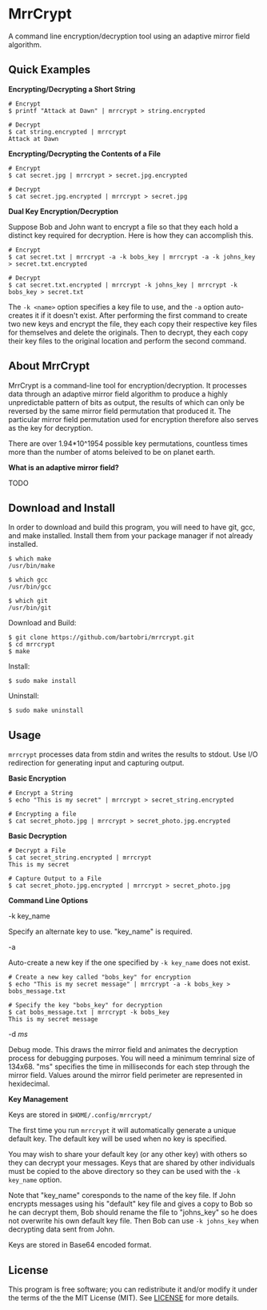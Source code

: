 MrrCrypt
========

A command line encryption/decryption tool using an adaptive mirror field algorithm.

Quick Examples
--------------

**Encrypting/Decrypting a Short String**

```
# Encrypt
$ printf "Attack at Dawn" | mrrcrypt > string.encrypted

# Decrypt
$ cat string.encrypted | mrrcrypt
Attack at Dawn

```

**Encrypting/Decrypting the Contents of a File**

```
# Encrypt
$ cat secret.jpg | mrrcrypt > secret.jpg.encrypted

# Decrypt
$ cat secret.jpg.encrypted | mrrcrypt > secret.jpg
```

**Dual Key Encryption/Decryption**

Suppose Bob and John want to encrypt a file so that they each hold a
distinct key required for decryption. Here is how they can accomplish this.

```
# Encrypt
$ cat secret.txt | mrrcrypt -a -k bobs_key | mrrcrypt -a -k johns_key > secret.txt.encrypted

# Decrypt
$ cat secret.txt.encrypted | mrrcrypt -k johns_key | mrrcrypt -k bobs_key > secret.txt
```

The `-k <name>` option specifies a key file to use, and the `-a`
option auto-creates it if it doesn't exist. After performing the first
command to create two new keys and encrypt the file, they each copy
their respective key files for themselves and delete the originals. Then
to decrypt, they each copy their key files to the original location and
perform the second command.

About MrrCrypt
--------------

MrrCrypt is a command-line tool for encryption/decryption. It
processes data through an adaptive mirror field algorithm to produce a highly
unpredictable pattern of bits as output, the results of which can only be
reversed by the same mirror field permutation that produced it. The particular mirror
field permutation used for encryption therefore also serves as the key for decryption.

There are over 1.94*10^1954 possible key permutations, countless times more
than the number of atoms beleived to be on planet earth.

**What is an adaptive mirror field?**

TODO

Download and Install
--------------------

In order to download and build this program, you will need to have git,
gcc, and make installed. Install them from your package manager if not
already installed.

```
$ which make
/usr/bin/make

$ which gcc
/usr/bin/gcc

$ which git
/usr/bin/git
```
Download and Build:
```
$ git clone https://github.com/bartobri/mrrcrypt.git
$ cd mrrcrypt
$ make
```

Install:
```
$ sudo make install
```

Uninstall:
```
$ sudo make uninstall
```

Usage
-----

`mrrcrypt` processes data from stdin and writes the results to stdout.
Use I/O redirection for generating input and capturing output.

**Basic Encryption**

```
# Encrypt a String
$ echo "This is my secret" | mrrcrypt > secret_string.encrypted

# Encrypting a file
$ cat secret_photo.jpg | mrrcrypt > secret_photo.jpg.encrypted
```

**Basic Decryption**

```
# Decrypt a File
$ cat secret_string.encrypted | mrrcrypt
This is my secret

# Capture Output to a File
$ cat secret_photo.jpg.encrypted | mrrcrypt > secret_photo.jpg
```

**Command Line Options**

-k key_name

Specify an alternate key to use. "key_name" is required.

-a

Auto-create a new key if the one specified by `-k key_name` does not exist.

```
# Create a new key called "bobs_key" for encryption
$ echo "This is my secret message" | mrrcrypt -a -k bobs_key > bobs_message.txt

# Specify the key "bobs_key" for decryption
$ cat bobs_message.txt | mrrcrypt -k bobs_key
This is my secret message
```

-d *ms*

Debug mode. This draws the mirror field and animates the decryption process
for debugging purposes. You will need a minimum temrinal size of 134x68.
"ms" specifies the time in milliseconds for each step through the mirror
field. Values around the mirror field perimeter are represented in hexidecimal.

**Key Management**

Keys are stored in `$HOME/.config/mrrcrypt/`

The first time you run `mrrcrypt` it will automatically generate a unique
default key. The default key will be used when no key is specified.

You may wish to share your default key (or any other key) with others so
they can decrypt your messages. Keys that are shared by other individuals
must be copied to the above directory so they can be used with the
`-k key_name` option.

Note that "key_name" coresponds to the name of the key file. If John
encrypts messages using his "default" key file and gives a copy to Bob so he
can decrypt them, Bob should rename the file to "johns_key" so he does not
overwrite his own default key file. Then Bob can use `-k johns_key` when
decrypting data sent from John.

Keys are stored in Base64 encoded format.

License
-------

This program is free software; you can redistribute it and/or modify it under the terms of the the
MIT License (MIT). See [LICENSE](LICENSE) for more details.
